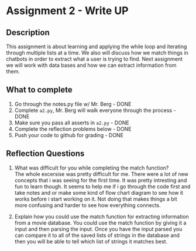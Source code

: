 # Assignment 2 - Write UP

## Description
This assignment is about learning and applying the while loop and iterating through multiple lists at a time.  We also will discuss how we match things in chatbots in order to extract what a user is trying to find.  Next assignment we will work with data bases and how we can extract information from them.



## What to complete
1. Go through the notes.py file w/ Mr. Berg     - DONE
2. Complete `a2.py`, Mr. Berg will walk everyone through the process        - DONE
3. Make sure you pass all asserts in `a2.py`        - DONE
4. Complete the reflection problems below       - DONE
5. Push your code to github for grading     - DONE

## Reflection Questions
1. What was difficult for you while completing the match function?  
The whole excersise was pretty difficult for me.  There
were a lot of new concepts that i was seeing for the
first time.  It was pretty intresting and fun to learn
though.  It seems to help me if i go through the code
first and take notes and or make some kind of flow chart
diagram to see how it works before i start working on
it.  Not doing that makes things a bit more confusing and
harder to see how everything connects.  


2. Explain how you could use the match function for extracting information from a movie database.
You could use the match function by giving it a input and
then parsing the input.  Once you have the input parsed
you can compare it to all of the saved lists of strings
in the database and then you will be able to tell which
list of strings it matches best.  
